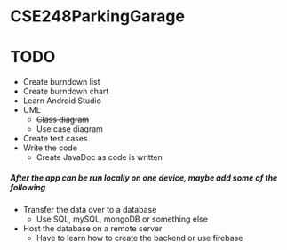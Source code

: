 # CSE248ParkingGarage

# TODO

* Create burndown list
* Create burndown chart
* Learn Android Studio
* UML
  * ~~Class diagram~~
  * Use case diagram
* Create test cases
* Write the code
  * Create JavaDoc as code is written

##### After the app can be run locally on one device, maybe add some of the following

* Transfer the data over to a database
  * Use SQL, mySQL, mongoDB or something else
* Host the database on a remote server
  * Have to learn how to create the backend or use firebase
